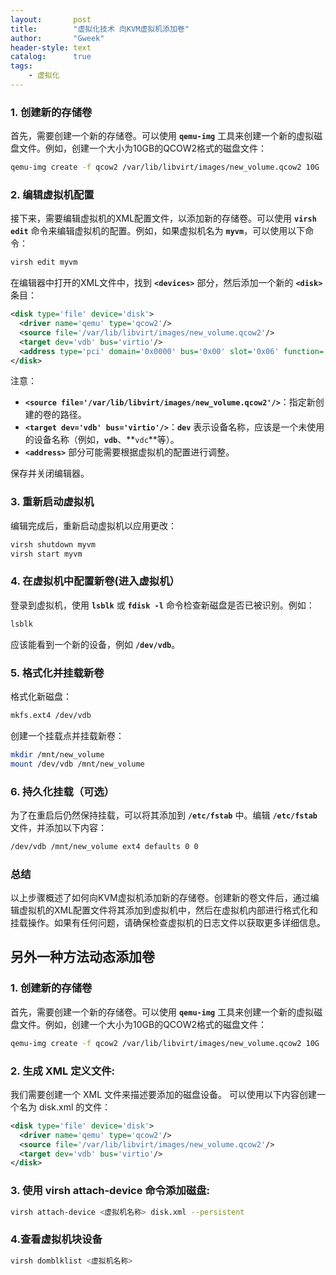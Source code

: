```yaml
---
layout:       post
title:        "虚拟化技术 向KVM虚拟机添加卷"
author:       "Gweek"
header-style: text
catalog:      true
tags:
    - 虚拟化
---
```


### **1. 创建新的存储卷**

首先，需要创建一个新的存储卷。可以使用 **`qemu-img`** 工具来创建一个新的虚拟磁盘文件。例如，创建一个大小为10GB的QCOW2格式的磁盘文件：

```bash
qemu-img create -f qcow2 /var/lib/libvirt/images/new_volume.qcow2 10G
```

### **2. 编辑虚拟机配置**

接下来，需要编辑虚拟机的XML配置文件，以添加新的存储卷。可以使用 **`virsh edit`** 命令来编辑虚拟机的配置。例如，如果虚拟机名为 **`myvm`**，可以使用以下命令：

```bash
virsh edit myvm
```

在编辑器中打开的XML文件中，找到 **`<devices>`** 部分，然后添加一个新的 **`<disk>`** 条目：

```xml
<disk type='file' device='disk'>
  <driver name='qemu' type='qcow2'/>
  <source file='/var/lib/libvirt/images/new_volume.qcow2'/>
  <target dev='vdb' bus='virtio'/>
  <address type='pci' domain='0x0000' bus='0x00' slot='0x06' function='0x0'/>
</disk>
```

注意：

- **`<source file='/var/lib/libvirt/images/new_volume.qcow2'/>`**：指定新创建的卷的路径。
- **`<target dev='vdb' bus='virtio'/>`**：**`dev`** 表示设备名称，应该是一个未使用的设备名称（例如，**`vdb`**、**`vdc`**等）。
- **`<address>`** 部分可能需要根据虚拟机的配置进行调整。

保存并关闭编辑器。

### **3. 重新启动虚拟机**

编辑完成后，重新启动虚拟机以应用更改：

```bash
virsh shutdown myvm
virsh start myvm
```

### **4. 在虚拟机中配置新卷(进入虚拟机）**

登录到虚拟机，使用 **`lsblk`** 或 **`fdisk -l`** 命令检查新磁盘是否已被识别。例如：

```bash
lsblk
```

应该能看到一个新的设备，例如 **`/dev/vdb`**。

### **5. 格式化并挂载新卷**

格式化新磁盘：

```bash
mkfs.ext4 /dev/vdb
```

创建一个挂载点并挂载新卷：

```bash
mkdir /mnt/new_volume
mount /dev/vdb /mnt/new_volume
```

### **6. 持久化挂载（可选）**

为了在重启后仍然保持挂载，可以将其添加到 **`/etc/fstab`** 中。编辑 **`/etc/fstab`** 文件，并添加以下内容：

```bash
/dev/vdb /mnt/new_volume ext4 defaults 0 0
```

### **总结**

以上步骤概述了如何向KVM虚拟机添加新的存储卷。创建新的卷文件后，通过编辑虚拟机的XML配置文件将其添加到虚拟机中，然后在虚拟机内部进行格式化和挂载操作。如果有任何问题，请确保检查虚拟机的日志文件以获取更多详细信息。

## 另外一种方法动态添加卷

### **1. 创建新的存储卷**

首先，需要创建一个新的存储卷。可以使用 **`qemu-img`** 工具来创建一个新的虚拟磁盘文件。例如，创建一个大小为10GB的QCOW2格式的磁盘文件：

```bash
qemu-img create -f qcow2 /var/lib/libvirt/images/new_volume.qcow2 10G
```

### **2. 生成 XML 定义文件:**

我们需要创建一个 XML 文件来描述要添加的磁盘设备。 可以使用以下内容创建一个名为 disk.xml 的文件：

```xml
<disk type='file' device='disk'>
  <driver name='qemu' type='qcow2'/>
  <source file='/var/lib/libvirt/images/new_volume.qcow2'/>
  <target dev='vdb' bus='virtio'/>
</disk>
```

### **3. 使用 virsh attach-device 命令添加磁盘:**

```bash
virsh attach-device <虚拟机名称> disk.xml --persistent
```

### **4.查看虚拟机块设备**

```bash
virsh domblklist <虚拟机名称>
```

